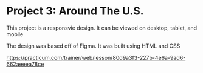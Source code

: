 # Project 3: Around The U.S.

This project is a responsvie design. It can be viewed on desktop, tablet, and mobile

The design was based off of Figma. It was built using HTML and CSS

https://practicum.com/trainer/web/lesson/80d9a3f3-227b-4e6a-9ad6-662aeeea78ce
